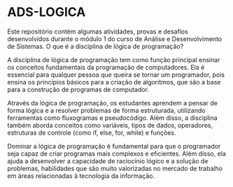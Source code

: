 # ADS-LOGICA
Este repositório contém algumas atividades, provas e desafios desenvolvidos durante o módulo 1 do curso de Análise e Desenvolvimento de Sistemas. 
O que é a disciplina de lógica de programação?

A disciplina de lógica de programação tem como função principal ensinar os conceitos fundamentais da programação de computadores. Ela é essencial para qualquer pessoa que queira se tornar um programador, pois ensina os princípios básicos para a criação de algoritmos, que são a base para a construção de programas de computador.

Através da lógica de programação, os estudantes aprendem a pensar de forma lógica e a resolver problemas de forma estruturada, utilizando ferramentas como fluxogramas e pseudocódigo. Além disso, a disciplina também aborda conceitos como variáveis, tipos de dados, operadores, estruturas de controle (como if, else, for, while) e funções.

Dominar a lógica de programação é fundamental para que o programador seja capaz de criar programas mais complexos e eficientes. Além disso, ela ajuda a desenvolver a capacidade de raciocínio lógico e a solução de problemas, habilidades que são muito valorizadas no mercado de trabalho em áreas relacionadas à tecnologia da informação.
